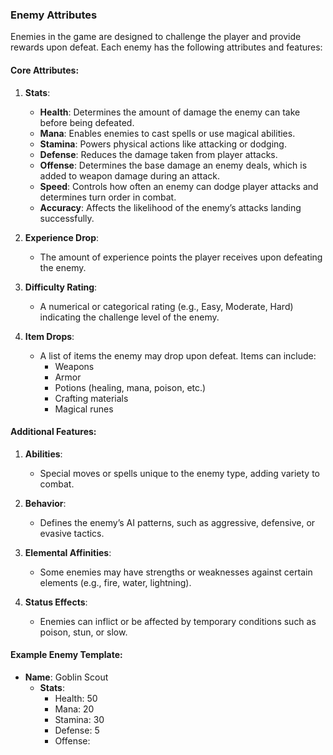 ### Enemy Attributes

Enemies in the game are designed to challenge the player and provide rewards upon defeat. Each enemy has the following attributes and features:

#### Core Attributes:

1. **Stats**:
   - **Health**: Determines the amount of damage the enemy can take before being defeated.
   - **Mana**: Enables enemies to cast spells or use magical abilities.
   - **Stamina**: Powers physical actions like attacking or dodging.
   - **Defense**: Reduces the damage taken from player attacks.
   - **Offense**: Determines the base damage an enemy deals, which is added to weapon damage during an attack.
   - **Speed**: Controls how often an enemy can dodge player attacks and determines turn order in combat.
   - **Accuracy**: Affects the likelihood of the enemy’s attacks landing successfully.

2. **Experience Drop**:
   - The amount of experience points the player receives upon defeating the enemy.

3. **Difficulty Rating**:
   - A numerical or categorical rating (e.g., Easy, Moderate, Hard) indicating the challenge level of the enemy.

4. **Item Drops**:
   - A list of items the enemy may drop upon defeat. Items can include:
     - Weapons
     - Armor
     - Potions (healing, mana, poison, etc.)
     - Crafting materials
     - Magical runes

#### Additional Features:

1. **Abilities**:
   - Special moves or spells unique to the enemy type, adding variety to combat.

2. **Behavior**:
   - Defines the enemy’s AI patterns, such as aggressive, defensive, or evasive tactics.

3. **Elemental Affinities**:
   - Some enemies may have strengths or weaknesses against certain elements (e.g., fire, water, lightning).

4. **Status Effects**:
   - Enemies can inflict or be affected by temporary conditions such as poison, stun, or slow.

#### Example Enemy Template:

- **Name**: Goblin Scout
  - **Stats**:
    - Health: 50
    - Mana: 20
    - Stamina: 30
    - Defense: 5
    - Offense:
